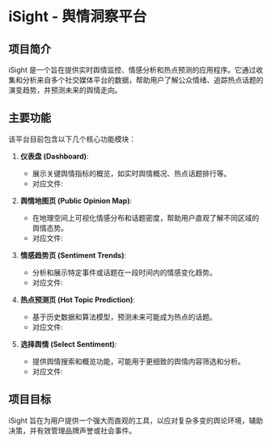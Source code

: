 # iSight - 舆情洞察平台

## 项目简介

iSight 是一个旨在提供实时舆情监控、情感分析和热点预测的应用程序。它通过收集和分析来自多个社交媒体平台的数据，帮助用户了解公众情绪、追踪热点话题的演变趋势，并预测未来的舆情走向。

## 主要功能

该平台目前包含以下几个核心功能模块：

1.  **仪表盘 (Dashboard)**:
    *   展示关键舆情指标的概览，如实时舆情概况、热点话题排行等。
    *   对应文件: <mcfile name="index.html" path="d:\赛事\2025年\第五届长三角青少年人工智能奥林匹克挑战赛\“少年开发者”项目（5.31截止）\Code\web\index.html"></mcfile>

2.  **舆情地图页 (Public Opinion Map)**:
    *   在地理空间上可视化情感分布和话题密度，帮助用户直观了解不同区域的舆情态势。
    *   对应文件: <mcfile name="map.html" path="d:\赛事\2025年\第五届长三角青少年人工智能奥林匹克挑战赛\“少年开发者”项目（5.31截止）\Code\web\map.html"></mcfile>

3.  **情感趋势页 (Sentiment Trends)**:
    *   分析和展示特定事件或话题在一段时间内的情感变化趋势。
    *   对应文件: <mcfile name="trends.html" path="d:\赛事\2025年\第五届长三角青少年人工智能奥林匹克挑战赛\“少年开发者”项目（5.31截止）\Code\web\trends.html"></mcfile>

4.  **热点预测页 (Hot Topic Prediction)**:
    *   基于历史数据和算法模型，预测未来可能成为热点的话题。
    *   对应文件: <mcfile name="hot_topics.html" path="d:\赛事\2025年\第五届长三角青少年人工智能奥林匹克挑战赛\“少年开发者”项目（5.31截止）\Code\web\hot_topics.html"></mcfile>

5.  **选择舆情 (Select Sentiment)**:
    *   提供舆情搜索和概览功能，可能用于更细致的舆情内容筛选和分析。
    *   对应文件: <mcfile name="select_sentiment.html" path="d:\赛事\2025年\第五届长三角青少年人工智能奥林匹克挑战赛\“少年开发者”项目（5.31截止）\Code\web\select_sentiment.html"></mcfile>
    
## 项目目标

iSight 旨在为用户提供一个强大而直观的工具，以应对复杂多变的舆论环境，辅助决策，并有效管理品牌声誉或社会事件。